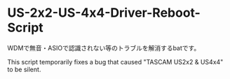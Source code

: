 # US-2x2-US-4x4-Driver-Reboot-Script
WDMで無音・ASIOで認識されない等のトラブルを解消するbatです。

This script temporarily fixes a bug that caused "TASCAM US2x2 & US4x4" to be silent.

